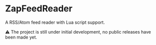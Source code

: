 # ZapFeedReader

A RSS/Atom feed reader with Lua script support.

:warning: The project is still under initial development, no public releases have been made yet.
